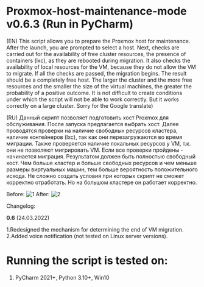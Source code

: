 # Proxmox-host-maintenance-mode v0.6.3 (Run in PyCharm)


(EN) This script allows you to prepare the Proxmox host for maintenance. After the launch, you are prompted to select a host. Next, checks are carried out for the availability of free cluster resources, the presence of containers (lxc), as they are rebooted during migration. It also checks the availability of local resources for the VM, because they do not allow the VM to migrate. If all the checks are passed, the migration begins. The result should be a completely free host. The larger the cluster and the more free resources and the smaller the size of the virtual machines, the greater the probability of a positive outcome. It is not difficult to create conditions under which the script will not be able to work correctly. But it works correctly on a large cluster.
Sorry for the Google translate)

(RU) Данный скрипт позволяет подготовить хост Proxmox для обслуживания. После запуска предлагается выбрать хост. Далее проводятся проверки на наличие свободных ресурсов кластера, наличие контейнеров (lxc), так как они перезагружаются во время миграции.  Также проверяется наличие локальных ресурсов у VM, т.к. они не позволяют мигрировать VM. Если все проверки пройдены - начинается миграция. Результатом должен быть полностью свободный хост. Чем больше кластер и больше свободных ресурсов и чем меньше размеры виртуальных машин, тем больше вероятность положительного исхода. Не сложно создать условия при которых скрипт не сможет корректно отработать. Но на большом кластере он работает корректно.

Before:
![1](https://user-images.githubusercontent.com/88323643/145380080-82619b50-d201-4fb5-b1a1-8373a67d7019.png)
After:
![2](https://user-images.githubusercontent.com/88323643/145380094-86b74535-5f42-4a5f-bcc6-b0014b693619.png)


Changelog:

**0.6** (24.03.2022)

1.Redesigned the mechanism for determining the end of VM migration.  
2.Added voice notification (not tested on Linux server versions).

# Running the script is tested on:
1. PyCharm 2021+, Python 3.10+, Win10
